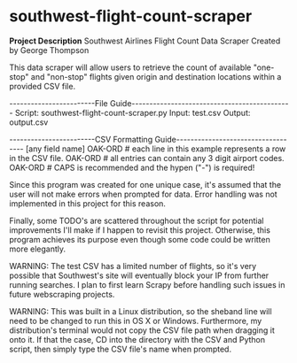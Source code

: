 # southwest-flight-count-scraper

**Project Description**
Southwest Airlines Flight Count Data Scraper
Created by George Thompson

This data scraper will allow users to retrieve the count of available "one-stop" and "non-stop"
flights given origin and destination locations within a provided CSV file.

------------------------File Guide---------------------------------------------
Script: southwest-flight-count-scraper.py
Input: test.csv
Output: output.csv


------------------------CSV Formatting Guide-----------------------------------
[any field name]
OAK-ORD           # each line in this example represents a row in the CSV file.
OAK-ORD           # all entries can contain any 3 digit airport codes.             
OAK-ORD           # CAPS is recommended and the hypen ("-") is required!


Since this program was created for one unique case, it's assumed that the user will not make errors
when prompted for data. Error handling was not implemented in this project for this reason.

Finally, some TODO's are scattered throughout the script for potential improvements I'll make if I
happen to revisit this project. Otherwise, this program achieves its purpose even though some code
could be written more elegantly.

WARNING: The test CSV has a limited number of flights, so it's very possible that Southwest's site
will eventually block your IP from further running searches. I plan to first learn Scrapy before 
handling such issues in future webscraping projects.

WARNING: This was built in a Linux distribution, so the sheband line will need to be changed to run
this in OS X or Windows. Furthermore, my distribution's terminal would not copy the CSV file path
when dragging it onto it. If that the case, CD into the directory with the CSV and Python script,
then simply type the CSV file's name when prompted.
